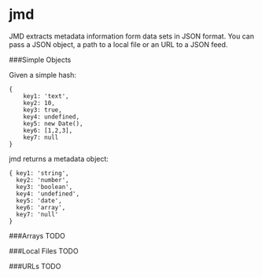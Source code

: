 # jmd

JMD extracts metadata information form data sets in JSON format. You can pass a JSON object, a path to a local file or an URL to a JSON feed. 

###Simple Objects

Given a simple hash: 

```
{
	key1: 'text',
	key2: 10,
	key3: true,
	key4: undefined,
	key5: new Date(),
	key6: [1,2,3],
	key7: null
}
```
jmd returns a metadata object:

```
{ key1: 'string',
  key2: 'number',
  key3: 'boolean',
  key4: 'undefined',
  key5: 'date',
  key6: 'array',
  key7: 'null'
}
```

###Arrays
TODO

###Local Files
TODO

###URLs
TODO

